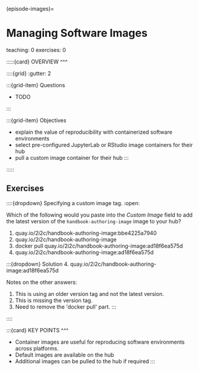 (episode-images)=
# Managing Software Images

teaching: 0
exercises: 0

:::::{card} 
OVERVIEW
^^^

::::{grid}
:gutter: 2

:::{grid-item}
Questions

- TODO 

:::

:::{grid-item}
Objectives

- explain the value of reproducibility with containerized software environments
- select pre-configured JupyterLab or RStudio image containers for their hub
- pull a custom image container for their hub
:::

:::::

## Exercises

::::{dropdown} Specifying a custom image tag.
:open:

Which of the following would you paste into the _Custom Image_ field to add the latest version of the `handbook-authoring-image` image to your hub?

1. quay.io/2i2c/handbook-authoring-image:bbe4225a7940
1. quay.io/2i2c/handbook-authoring-image
1. docker pull quay.io/2i2c/handbook-authoring-image:ad18f6ea575d
1. quay.io/2i2c/handbook-authoring-image:ad18f6ea575d

:::{dropdown} Solution
4. quay.io/2i2c/handbook-authoring-image:ad18f6ea575d

Notes on the other answers:

1. This is using an older version tag and not the latest version.
2. This is missing the version tag.
3. Need to remove the 'docker pull' part.
:::

::::

:::{card} 
KEY POINTS
^^^
- Container images are useful for reproducing software environments across platforms.
- Default images are available on the hub
- Additional images can be pulled to the hub if required
:::
